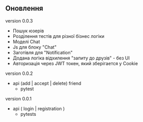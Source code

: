 ## Оновлення

version 0.0.3
- Пошук юзерів
- Розділення тестів для різної бізнес логіки
- Моделі Chat
- Js для блоку "Chat"
- Заготівля для "Notification"
- Додана логіка відхилення "запиту до друзів" - без UI
- Авторизація через JWT токен, який зберігается у Cookie

version 0.0.2
- api (add | accept | delete) friend
    - pytest

version 0.0.1
- api ( login | registration )
    - pytests